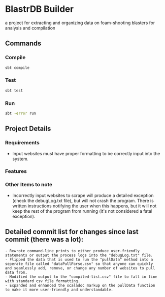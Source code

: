 # BlastrDB Builder
a project for extracting and organizing data on foam-shooting blasters for analysis and compilation

## Commands
### Compile
```bash
sbt compile
```

### Test
```bash
sbt test
```

### Run
```bash
sbt -error run
```
## Project Details 
### Requirements
 - Input websites must have proper formatting to be correctly input into the system.

### Features

### Other Items to note
- Incorrectly input websites to scrape will produce a detailed exception (check the debugLog.txt file), but will not crash the program. There is written instructions notifying the user when this happens, but it will not keep the rest of the program from running (it's not considered a fatal exception).
## Detailed commit list for changes since last commit (there was a lot):
	- Rewrote command-line prints to either produce user-friendly statements or output the process logs into the "debugLog.txt" file.
	- Flipped the data that is used to run the "pullData" method into a seperate file called "dataPullParse.csv" so that anyone can quickly and seamlessly add, remove, or change any number of websites to pull data from.
	- Modified the output to the "compiled-list.csv" file to fall in line with standard csv file formatting.
	- Expanded and enhanced the scaladoc markup on the pullData function to make it more user-friendly and understandable.